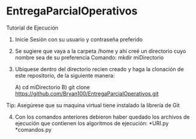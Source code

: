 # EntregaParcialOperativos

Tutorial de Ejecución

1. Inicie Sesión con su usuario y contraseña preferido

2. Se sugiere que vaya a la carpeta /home y ahí creé un directorio cuyo nombre sea de su
    preferencia
Comando: mkdir miDirectorio

3. Ubiquese dentro del directorio recien creado y haga la clonación de este repositorio, de la
    siguiente manera:
    
    A) cd miDirectorio
    B) git clone https://github.com/Bryan100/EntregaParcialOperativos.git
    
Tip: Asegúrese que su maquina virtual tiene instalado la librería de Git

4. Con los comandos anteriores debieron haber quedado los archivos de ejecución que contienen
    los algoritmos de ejecución:
        *URI.py
        *comandos.py
        
  
